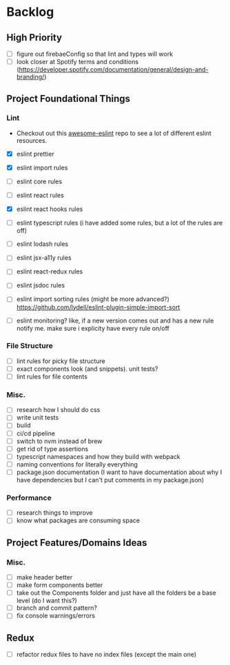 # Backlog

## High Priority

- [ ] figure out firebaeConfig so that lint and types will work
- [ ] look closer at Spotify terms and conditions (https://developer.spotify.com/documentation/general/design-and-branding/)

## Project Foundational Things

### Lint

- Checkout out this [awesome-eslint](https://github.com/dustinspecker/awesome-eslint) repo to see a lot of different eslint resources.

- [x] eslint prettier
- [x] eslint import rules
- [ ] eslint core rules
- [ ] eslint react rules
- [x] eslint react hooks rules
- [ ] eslint typescript rules (i have added some rules, but a lot of the rules are off)
- [ ] eslint lodash rules
- [ ] eslint jsx-a11y rules
- [ ] eslint react-redux rules
- [ ] eslint jsdoc rules
- [ ] eslint import sorting rules (might be more advanced?) https://github.com/lydell/eslint-plugin-simple-import-sort

- [ ] eslint monitoring? like, if a new version comes out and has a new rule notify me. make sure i explicity have every rule on/off

### File Structure

- [ ] lint rules for picky file structure
- [ ] exact components look (and snippets). unit tests?
- [ ] lint rules for file contents

### Misc.

- [ ] research how I should do css
- [ ] write unit tests
- [ ] build
- [ ] ci/cd pipeline
- [ ] switch to nvm instead of brew
- [ ] get rid of type assertions
- [ ] typescript namespaces and how they build with webpack
- [ ] naming conventions for literally everything
- [ ] package.json documentation (I want to have documentation about why I have dependencies but I can't put comments in my package.json)

### Performance

- [ ] research things to improve
- [ ] know what packages are consuming space

## Project Features/Domains Ideas

### Misc.

- [ ] make header better
- [ ] make form components better
- [ ] take out the Components folder and just have all the folders be a base level (do I want this?)
- [ ] branch and commit pattern?
- [ ] fix console warnings/errors

## Redux

- [ ] refactor redux files to have no index files (except the main one)
